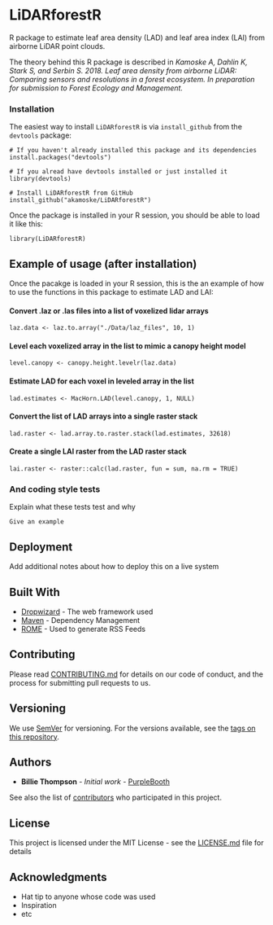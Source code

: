 
# LiDARforestR

R package to estimate leaf area density (LAD) and leaf area index (LAI) from airborne LiDAR point clouds.

The theory behind this R package is described in *Kamoske A, Dahlin K, Stark S, and Serbin S. 2018. Leaf area density from airborne LiDAR: Comparing sensors and resolutions in a forest ecosystem. In preparation for submission to Forest Ecology and Management.*

### Installation

The easiest way to install `LiDARforestR` is via `install_github` from the `devtools` package:

```
# If you haven't already installed this package and its dependencies
install.packages("devtools")

# If you alread have devtools installed or just installed it
library(devtools)

# Install LiDARforestR from GitHub
install_github("akamoske/LiDARforestR")
```

Once the package is installed in your R session, you should be able to load it like this:

```
library(LiDARforestR)
```

## Example of usage (after installation)

Once the pacakge is loaded in your R session, this is the an example of how to use the functions in this package
to estimate LAD and LAI:

#### Convert .laz or .las files into a list of voxelized lidar arrays
`laz.data <- laz.to.array("./Data/laz_files", 10, 1)`

#### Level each voxelized array in the list to mimic a canopy height model
`level.canopy <- canopy.height.levelr(laz.data)`

#### Estimate LAD for each voxel in leveled array in the list 
`lad.estimates <- MacHorn.LAD(level.canopy, 1, NULL)`

#### Convert the list of LAD arrays into a single raster stack
`lad.raster <- lad.array.to.raster.stack(lad.estimates, 32618)`

#### Create a single LAI raster from the LAD raster stack
`lai.raster <- raster::calc(lad.raster, fun = sum, na.rm = TRUE)`

### And coding style tests

Explain what these tests test and why

```
Give an example
```

## Deployment

Add additional notes about how to deploy this on a live system

## Built With

* [Dropwizard](http://www.dropwizard.io/1.0.2/docs/) - The web framework used
* [Maven](https://maven.apache.org/) - Dependency Management
* [ROME](https://rometools.github.io/rome/) - Used to generate RSS Feeds

## Contributing

Please read [CONTRIBUTING.md](https://gist.github.com/PurpleBooth/b24679402957c63ec426) for details on our code of conduct, and the process for submitting pull requests to us.

## Versioning

We use [SemVer](http://semver.org/) for versioning. For the versions available, see the [tags on this repository](https://github.com/your/project/tags). 

## Authors

* **Billie Thompson** - *Initial work* - [PurpleBooth](https://github.com/PurpleBooth)

See also the list of [contributors](https://github.com/your/project/contributors) who participated in this project.

## License

This project is licensed under the MIT License - see the [LICENSE.md](LICENSE.md) file for details

## Acknowledgments

* Hat tip to anyone whose code was used
* Inspiration
* etc

